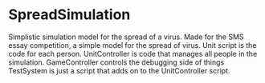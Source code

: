 # SpreadSimulation
Simplistic simulation model for the spread of a virus.
Made for the SMS essay competition, a simple model for the spread of virus. 
Unit script is the code for each person. 
UnitController is code that manages all people in the simulation.
GameController controls the debugging side of things
TestSystem is just a script that adds on to the UnitController script.
